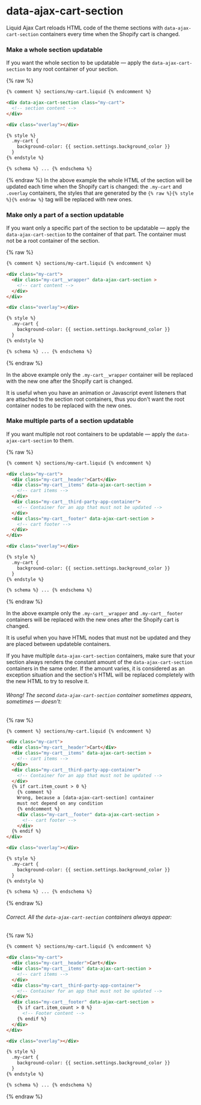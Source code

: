# data-ajax-cart-section

Liquid Ajax Cart reloads HTML code of the theme sections with `data-ajax-cart-section` containers every time when the Shopify cart is changed.

### Make a whole section updatable

If you want the whole section to be updatable — apply the `data-ajax-cart-section` to any root container of your section.

{% raw %}
```html
{% comment %} sections/my-cart.liquid {% endcomment %}

<div data-ajax-cart-section class="my-cart">
  <!-- section content -->
</div> 

<div class="overlay"></div>

{% style %}
  .my-cart {
    background-color: {{ section.settings.background_color }}
  }
{% endstyle %}

{% schema %} ... {% endschema %}
```
{% endraw %}
In the above example the whole HTML of the section will be updated each time when the Shopify cart is changed: the `.my-cart` and `.overlay` containers, the styles that are generated by the `{% raw %}{% style %}{% endraw %}` tag will be replaced with new ones.

### Make only a part of a section updatable

If you want only a specific part of the section to be updatable — apply the `data-ajax-cart-section` to the container of that part. The container must not be a root container of the section.

{% raw %}
```html
{% comment %} sections/my-cart.liquid {% endcomment %}

<div class="my-cart">
  <div class="my-cart__wrapper" data-ajax-cart-section >
    <!-- cart content -->
  </div>
</div> 

<div class="overlay"></div>

{% style %}
  .my-cart {
    background-color: {{ section.settings.background_color }}
  }
{% endstyle %}

{% schema %} ... {% endschema %}
```
{% endraw %}

In the above example only the `.my-cart__wrapper` container will be replaced with the new one after the Shopify cart is changed. 

It is useful when you have an animation or Javascript event listeners that are attached to the section root containers, thus you don't want the root container nodes to be replaced with the new ones.

### Make multiple parts of a section updatable

If you want multiple not root containers to be updatable — apply the `data-ajax-cart-section` to them.

{% raw %}
```html
{% comment %} sections/my-cart.liquid {% endcomment %}

<div class="my-cart">
  <div class="my-cart__header">Cart</div>
  <div class="my-cart__items" data-ajax-cart-section >
    <!-- cart items -->
  </div>
  <div class="my-cart__third-party-app-container">
    <!-- Container for an app that must not be updated -->
  </div>
  <div class="my-cart__footer" data-ajax-cart-section >
    <!-- cart footer -->
  </div>
</div> 

<div class="overlay"></div>

{% style %}
  .my-cart {
    background-color: {{ section.settings.background_color }}
  }
{% endstyle %}

{% schema %} ... {% endschema %}
```
{% endraw %}

In the above example only the `.my-cart__wrapper` and `.my-cart__footer` containers will be replaced with the new ones after the Shopify cart is changed. 

It is useful when you have HTML nodes that must not be updated and they are placed between updateble containers.

If you have multiple `data-ajax-cart-section` containers, make sure that your section always renders the constant amount of the `data-ajax-cart-section` containers in the same order. If the amount varies, it is considered as an exception situation and the section's HTML will be replaced completely with the new HTML to try to resolve it. 

###### Wrong! The second `data-ajax-cart-section` container sometimes appears, sometimes — doesn't: 
{% raw %}
```html
{% comment %} sections/my-cart.liquid {% endcomment %}

<div class="my-cart">
  <div class="my-cart__header">Cart</div>
  <div class="my-cart__items" data-ajax-cart-section >
    <!-- cart items -->
  </div>
  <div class="my-cart__third-party-app-container">
    <!-- Container for an app that must not be updated -->
  </div>
  {% if cart.item_count > 0 %}
    {% comment %} 
    Wrong, because a [data-ajax-cart-section] container
    must not depend on any condition
    {% endcomment %}
    <div class="my-cart__footer" data-ajax-cart-section >
      <!-- cart footer -->
    </div>
  {% endif %}
</div> 

<div class="overlay"></div>

{% style %}
  .my-cart {
    background-color: {{ section.settings.background_color }}
  }
{% endstyle %}

{% schema %} ... {% endschema %}
```
{% endraw %}

###### Correct. All the `data-ajax-cart-section` containers always appear: 
{% raw %}
```html
{% comment %} sections/my-cart.liquid {% endcomment %}

<div class="my-cart">
  <div class="my-cart__header">Cart</div>
  <div class="my-cart__items" data-ajax-cart-section >
    <!-- cart items -->
  </div>
  <div class="my-cart__third-party-app-container">
    <!-- Container for an app that must not be updated -->
  </div>
  <div class="my-cart__footer" data-ajax-cart-section >
    {% if cart.item_count > 0 %}
      <!-- Footer content -->
    {% endif %}
  </div>
</div> 

<div class="overlay"></div>

{% style %}
  .my-cart {
    background-color: {{ section.settings.background_color }}
  }
{% endstyle %}

{% schema %} ... {% endschema %}
```
{% endraw %}
